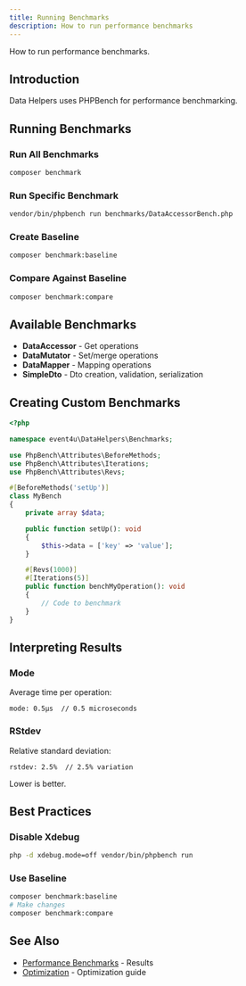 ```yaml
---
title: Running Benchmarks
description: How to run performance benchmarks
---
```


How to run performance benchmarks.

## Introduction

Data Helpers uses PHPBench for performance benchmarking.

## Running Benchmarks

### Run All Benchmarks

```bash
composer benchmark
```

### Run Specific Benchmark

```bash
vendor/bin/phpbench run benchmarks/DataAccessorBench.php
```

### Create Baseline

```bash
composer benchmark:baseline
```

### Compare Against Baseline

```bash
composer benchmark:compare
```

## Available Benchmarks

- **DataAccessor** - Get operations
- **DataMutator** - Set/merge operations
- **DataMapper** - Mapping operations
- **SimpleDto** - Dto creation, validation, serialization

## Creating Custom Benchmarks

<!-- skip-test: Full file example -->
```php
<?php

namespace event4u\DataHelpers\Benchmarks;

use PhpBench\Attributes\BeforeMethods;
use PhpBench\Attributes\Iterations;
use PhpBench\Attributes\Revs;

#[BeforeMethods('setUp')]
class MyBench
{
    private array $data;

    public function setUp(): void
    {
        $this->data = ['key' => 'value'];
    }

    #[Revs(1000)]
    #[Iterations(5)]
    public function benchMyOperation(): void
    {
        // Code to benchmark
    }
}
```

## Interpreting Results

### Mode

Average time per operation:

```
mode: 0.5μs  // 0.5 microseconds
```

### RStdev

Relative standard deviation:

```
rstdev: 2.5%  // 2.5% variation
```

Lower is better.

## Best Practices

### Disable Xdebug

```bash
php -d xdebug.mode=off vendor/bin/phpbench run
```

### Use Baseline

```bash
composer benchmark:baseline
# Make changes
composer benchmark:compare
```

## See Also

- [Performance Benchmarks](/performance/benchmarks/) - Results
- [Optimization](/performance/optimization/) - Optimization guide
